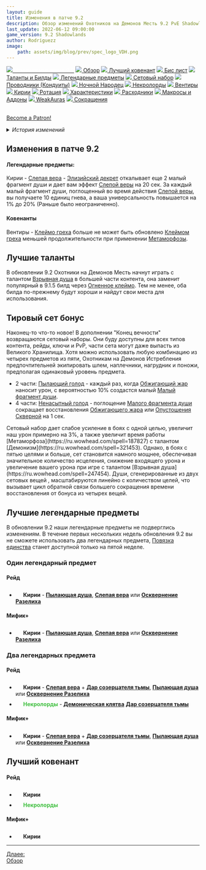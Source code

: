 ```yaml
---
layout: guide
title: Изменения в патче 9.2
description: Обзор изменений Охотников на Демонов Месть 9.2 PvE Shadowlands
last_update: 2022-06-12 09:00:00
game_version: 9.2 Shadowlands 
author: Rodriguezz
image:
    path: assets/img/blog/prev/spec_logo_VDH.png
---
```


<div id="smooth-nav-outer">
<a href="{{ site.url }}/guide/archive/vengeance/Shadowlands_9_2/changes-patch.html"><img src="https://wow.zamimg.com/images/wow/icons/medium/inv_misc_spyglass_02.jpg"><span style="color: white;"> Изменения в патче 9.2</span></a>
<a href="{{ site.url }}/guide/archive/vengeance/Shadowlands_9_2/overview.html"><img src="https://wow.zamimg.com/images/wow/icons/medium/inv_misc_spyglass_02.jpg"> Обзор</a>
<a href="{{ site.url }}/guide/archive/vengeance/Shadowlands_9_2/covenant.html"><img src="https://wow.zamimg.com/images/wow/icons/medium/achievement_mythicdungeons_shadowlands.jpg"> Лучший ковенант</a>
<a href="{{ site.url }}/guide/archive/vengeance/Shadowlands_9_2/gear.html"><img src="https://wow.zamimg.com/images/wow/icons/medium/inv_chest_chain_03.jpg"> Бис лист</a>
<a href="{{ site.url }}/guide/archive/vengeance/Shadowlands_9_2/talent-builds.html"><img src="https://wow.zamimg.com/images/wow/icons/medium/ability_marksmanship.jpg"> Таланты и Билды</a>
<a href="{{ site.url }}/guide/archive/vengeance/Shadowlands_9_2/legendaries-shadowlands.html"><img src="https://wow.zamimg.com/images/wow/icons/medium/runesmith_icon.jpg"> Легендарные предметы</a>
<a href="{{ site.url }}/guide/archive/vengeance/Shadowlands_9_2/Set-Bonuses.html"><img src="https://wow.zamimg.com/images/wow/icons/medium/wow_token01.jpg"> Сетовый набор</a>
<a href="{{ site.url }}/guide/archive/vengeance/Shadowlands_9_2/conduits-shadowlands.html"><img src="https://wow.zamimg.com/images/wow/icons/medium/ability_rogue_rollthebones02.jpg"> Проводники (Кондуиты)</a>
<a href="{{ site.url }}/guide/archive/vengeance/Shadowlands_9_2/night-fae.html"><img src="https://wow.zamimg.com/images/wow/icons/medium/ui_sigil_nightfae.jpg"> Ночной Народец</a>
<a href="{{ site.url }}/guide/archive/vengeance/Shadowlands_9_2/necrolord.html"><img src="https://wow.zamimg.com/images/wow/icons/medium/ui_sigil_necrolord.jpg"> Некролорды</a>
<a href="{{ site.url }}/guide/archive/vengeance/Shadowlands_9_2/venthyr.html"><img src="https://wow.zamimg.com/images/wow/icons/medium/ui_sigil_venthyr.jpg"> Вентиры</a>
<a href="{{ site.url }}/guide/archive/vengeance/Shadowlands_9_2/kyrian.html"><img src="https://wow.zamimg.com/images/wow/icons/medium/ui_sigil_kyrian.jpg"> Кирии</a>
<a href="{{ site.url }}/guide/archive/vengeance/Shadowlands_9_2/rotation-priority.html"><img src="https://wow.zamimg.com/images/wow/icons/medium/wow_token01.jpg"> Ротация</a>
<a href="{{ site.url }}/guide/archive/vengeance/Shadowlands_9_2/stats.html"><img src="https://wow.zamimg.com/images/wow/icons/medium/inv_inscription_80_warscroll_intellect.jpg"> Характеристики</a>
<a href="{{ site.url }}/guide/archive/vengeance/Shadowlands_9_2/consumables.html"><img src="https://wow.zamimg.com/images/wow/icons/medium/inv_potion_92.jpg"> Расходники</a>
<a href="{{ site.url }}/guide/archive/vengeance/Shadowlands_9_2/macros-addons.html"><img src="https://wow.zamimg.com/images/wow/icons/medium/inv_eng_gearspringparts.jpg"> Макросы и Аддоны</a>
<a href="{{ site.url }}/guide/archive/vengeance/Shadowlands_9_2/weakauras.html"><img src="https://wow.zamimg.com/images/wow/icons/medium/spell_holy_auramastery.jpg"> WeakAuras</a>
<a href="{{ site.url }}/guide/archive/vengeance/Shadowlands_9_2/common-terms.html"><img src="https://wow.zamimg.com/images/wow/icons/medium/ui_chat.jpg"> Сокращения</a>
</div>
<br>

<a href="https://www.patreon.com/bePatron?u=43917749"  data-patreon-widget-type="become-patron-button">Become a Patron!</a><script async src="https://c6.patreon.com/becomePatronButton.bundle.js"></script>

<details>
 <summary><i>История изменений</i></summary>
  <details open>
     <summary><i>Патч 9.1.5</i></summary>
      <ul>
        <li><a href="https://ru.wowhead.com/spell=317009"> Клеймо греха</a> - сокращено время восстановления способности с 1 минуты до 45 секунд.</li>
        <li><a href="https://ru.wowhead.com/spell=355893"> Слепая вера</a> - теперь за малый фрагмент души,  ваша универсальность (а не искусность) повышается на 1%, и вы получаете 10 ед. гнева.</li>
        <li><a href="https://ru.wowhead.com/spell=228477"> Раскалывание душ</a> - больше нет ограничений по количеству целей, но теперь наносит уменьшенный урон целям после 5.</li>
        <li><a href="https://ru.wowhead.com/spell=247454"> Взрывная душа</a> - теперь наносит уменьшенный урон целям после 5, ранее была ограничена 20 целями.</li>
        Изменение <a href="https://ru.wowhead.com/spell=247454"> Взрывной души</a> - это довольно большой нерф в AoE, особенно если брать пулы которые делаются на MDI. В приведенной ниже таблице показана разница между применением <a href="https://ru.wowhead.com/spell=228477"> Раскалывание душ</a> в патчах 9.1 и 9.1.5 для различных целей от 1 до 20.
        <p align="center" width="100%"> <img src="{{ site.url }}/assets/img/guide/archive/vengeance/Shadowlands_9_2/25370.png" style="outline: 2px solid #000;"> </p>
      </ul>
    </details>
</details>


## Изменения в патче 9.2

#### Легендарные предметы:

<span class="covenant-kyrian">Кирии</span> - [Слепая вера](https://ru.wowhead.com/spell=355893) - [Элизийский декрет](https://ru.wowhead.com/spell=306830/) откалывает еще 2 малый фрагмент души и дает вам эффект <a href="https://ru.wowhead.com/spell=355893">Слепой веры</a> на 20 сек. За каждый малый фрагмент души, поглощенный во время действия <a href="https://ru.wowhead.com/spell=355893">Слепой веры</a>, вы получаете 10 единиц гнева, а ваша универсальность повышается на 1% до 20% (Раньше было неограниченно).

#### Ковенанты

<span class="covenant-venthyr">Вентиры</span> - [Клеймо греха](https://ru.wowhead.com/spell=317009) больше не может быть обновлено [Клеймом греха](https://ru.wowhead.com/spell=317009) меньшей продолжительности при применении [Метаморфозы](https://ru.wowhead.com/spell=191427).

## Лучшие таланты 

В обновлении 9.2 Охотники на Демонов Месть начнут играть с талантом [Взрывная душа](https://ru.wowhead.com/spell=247454) в большей части контента, она заменит популярный в 9.1.5 билд через [Огненное клеймо](https://ru.wowhead.com/spell=204021). Тем не менее, оба билда по-прежнему будут хороши и найдут свои места для использования.


## Тировый сет бонус

Наконец-то что-то новое! В дополнении "Конец вечности" возвращаются сетовый наборы. Они буду доступны для всех типов контента, рейды, ключи и PvP, части сета могут даже выпасть из Великого Хранилища. Хотя можно использовать любую комбинацию из четырех предметов из пяти, Охотникам на Демонов Истребления предпочтительней экипировать шлем, наплечники, нагрудник и поножи, предполагая одинаковый уровень предмета.

* 2 части: [Пылающий голод](https://ptr.wowhead.com/spell=364454) - каждый раз, когда [Обжигающий жар](https://ru.wowhead.com/spell=258920) наносит урон, с вероятностью 10% создастся малый [Малый фрагмент души](https://ru.wowhead.com/spell=215393).
* 4 части: [Ненасытный голод](https://ru.wowhead.com/spell=363737) - поглощение [Малого фрагмента души](https://ru.wowhead.com/spell=215393) сокращает восстановления [Обжигающего жара](https://ru.wowhead.com/spell=258920) или [Опустошения Скверной](https://ru.wowhead.com/spell=212084) на 1 сек.

<p class="tanknotes-section-success" markdown="1">
<span style="font-weight: 400;">
Сетовый набор дает слабое усиление в боях с одной целью, увеличит наш урон примерно на 3%, а также увеличит время работы [Метаморфоза](https://ru.wowhead.com/spell=187827) с талантом [Демонизм](https://ru.wowhead.com/spell=321453). Однако, в боях с пятью целями и больше, сет становится намного мощнее, обеспечивая значительное количество исцеления, снижение входящего урона и увеличение вашего урона при игре с талантом [Взрывная душа](https://ru.wowhead.com/spell=247454). Души, сгенерированные из двух сетовых вещей , масштабируются линейно с количеством целей, что вызывает цикл обратной связи большего сокращения времени восстановления от бонуса из четырех вещей.
</span></p>

## Лучшие легендарные предметы

В обновлении 9.2 наши легендарные предметы не подверглись изменениям.
В течение первых нескольких недель обновления 9.2 вы не сможете использовать два легендарных предмета, [Повязка единства](https://ptr.wowhead.com/item=190464/cord-of-unity) станет доступной только на пятой неделе.

### Один легендарный предмет

#### Рейд

* <span class="covenant-kyrian"><img src="{{ site.url }}/assets/img/guide/havoc/kyrian.png" width="16" height="24"> <b>Кирии</b></span> - <span class="q5">[**Пылающая душа**](https://ru.wowhead.com/spell=337547)</span>, <span class="q5">[**Слепая вера**](https://ru.wowhead.com/spell=355893)</span> или <span class="q5">[**Осквернение Разелиха**](https://ru.wowhead.com/spell=337544)</span>


#### Мифик+

* <span class="covenant-kyrian"><img src="{{ site.url }}/assets/img/guide/havoc/kyrian.png" width="16" height="24"> <b>Кирии</b></span> - <span class="q5">[**Пылающая душа**](https://ru.wowhead.com/spell=337547)</span>, <span class="q5">[**Слепая вера**](https://ru.wowhead.com/spell=355893)</span> или <span class="q5">[**Осквернение Разелиха**](https://ru.wowhead.com/spell=337544)</span>

### Два легендарных предмета

#### Рейд

* <span class="covenant-kyrian"><img src="{{ site.url }}/assets/img/guide/havoc/kyrian.png" width="16" height="24"> <b>Кирии</b></span> - <span class="q5">[**Слепая вера**](https://ru.wowhead.com/spell=355893)</span> + <span class="q5">[**Дар созерцателя тьмы**](https://ru.wowhead.com/spell=337534)</span>, <span class="q5">[**Пылающая душа**](https://ru.wowhead.com/spell=337547)</span> или <span class="q5">[**Осквернение Разелиха**](https://ru.wowhead.com/spell=337544)</span>
* <span style="color:#40bf40;font-size:1em;"><img src="{{ site.url }}/assets/img/guide/havoc/nekrolords.png" width="16" height="24"> <b>Некролорды</b></span> - <span class="q5"><strong>[Демоническая клятва](https://ru.wowhead.com/spell=355996/demonic-oath)</strong></span> <span class="q5">[**Дар созерцателя тьмы**](https://ru.wowhead.com/spell=337534)

#### Мифик+

* <span class="covenant-kyrian"><img src="{{ site.url }}/assets/img/guide/havoc/kyrian.png" width="16" height="24"> <b>Кирии</b></span> - <span class="q5">[**Слепая вера**](https://ru.wowhead.com/spell=355893)</span> + <span class="q5">[**Дар созерцателя тьмы**](https://ru.wowhead.com/spell=337534)</span>, <span class="q5">[**Пылающая душа**](https://ru.wowhead.com/spell=337547)</span> или <span class="q5">[**Осквернение Разелиха**](https://ru.wowhead.com/spell=337544)</span>

## Лучший ковенант

#### Рейд

* <span class="covenant-kyrian"><img src="{{ site.url }}/assets/img/guide/havoc/kyrian.png" width="16" height="24"> <b>Кирии</b></span>
* <span style="color:#40bf40;font-size:1em;"><img src="{{ site.url }}/assets/img/guide/havoc/nekrolords.png" width="16" height="24"> <b>Некролорды</b></span>


#### Мифик+ 

* <span class="covenant-kyrian"><img src="{{ site.url }}/assets/img/guide/havoc/kyrian.png" width="16" height="24"> <b>Кирии</b></span>

<hr>

<div class="minibox"><a href="{{ site.url }}/guide/archive/vengeance/Shadowlands_9_2/overview.html">Длаее:<br> Обзор</a></div>

<br>
